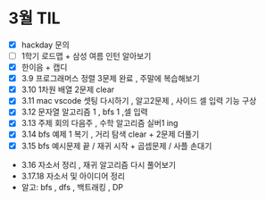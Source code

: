 # 3월 TIL

- [x] hackday 문의
- [ ] 1학기 로드맵 + 삼성 여름 인턴 알아보기
- [x] 한이음 + 캡디
- [x] 3.9 프로그래머스 정렬 3문제 완료 , 주말에 복습해보기
- [x] 3.10 1차원 배열 2문제 clear
- [x] 3.11 mac vscode 셋팅 다시하기 , 알고2문제 , 사이드 셀 입력 기능 구상
- [x] 3.12 문자열 알고리즘 1 , bfs 1 ,셀 입력
- [x] 3.13 주제 회의 다음주 , 수학 알고리즘 실버1 ing
- [x] 3.14 bfs 예제 1 복기 , 거리 탐색 clear + 2문제 더풀기
- [x] 3.15 bfs 예시문제 끝 / 재귀 시작 + 곱셉문제 / 사플 손대기
- 3.16 자소서 정리 , 재귀 알고리즘 다시 풀어보기
- 3.17.18 자소서 및 아이디어 정리
- 알고: bfs , dfs , 백트래킹 , DP
